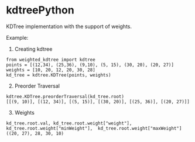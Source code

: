 # kdtreePython
KDTree implementation with the support of weights.

Example:

1. Creating kdtree
```
from weighted_kdtree import kdtree
points = [(12,34), (25,36), (9,10), (5, 15), (30, 20), (20, 27)]
weights = [10, 20, 12, 20, 30, 28]
kd_tree = kdtree.KDTree(points, weights)
```

2. Preorder Traversal 
```
kdtree.KDTree.preorderTraversal(kd_tree.root)
[[(9, 10)], [(12, 34)], [(5, 15)], [(30, 20)], [(25, 36)], [(20, 27)]]
```

3. Weights
```
kd_tree.root.val, kd_tree.root.weight["weight"],  kd_tree.root.weight["minWeight"],  kd_tree.root.weight["maxWeight"]
((20, 27), 28, 30, 10)
```